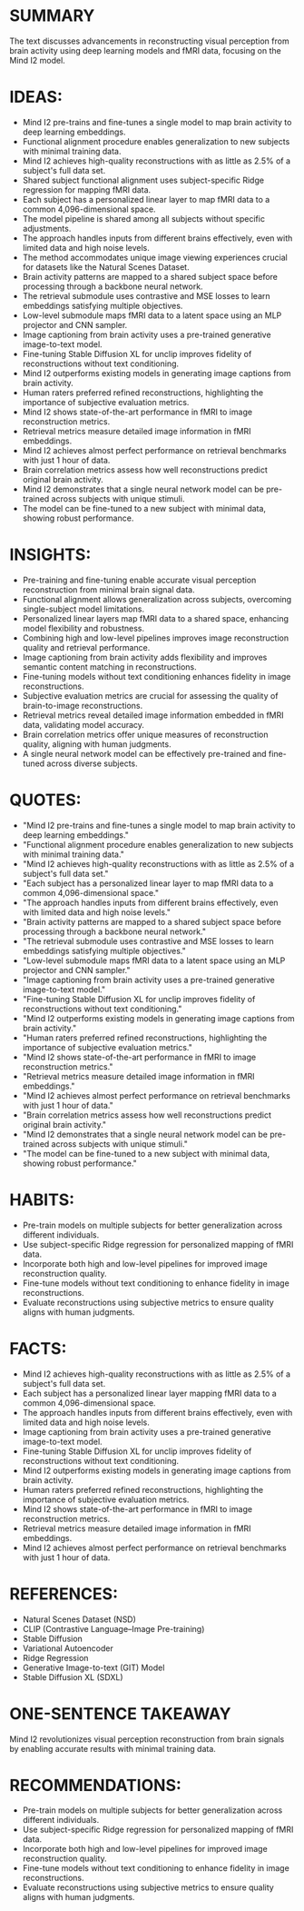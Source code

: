 # SUMMARY
The text discusses advancements in reconstructing visual perception from brain activity using deep learning models and fMRI data, focusing on the Mind I2 model.

# IDEAS:
- Mind I2 pre-trains and fine-tunes a single model to map brain activity to deep learning embeddings.
- Functional alignment procedure enables generalization to new subjects with minimal training data.
- Mind I2 achieves high-quality reconstructions with as little as 2.5% of a subject's full data set.
- Shared subject functional alignment uses subject-specific Ridge regression for mapping fMRI data.
- Each subject has a personalized linear layer to map fMRI data to a common 4,096-dimensional space.
- The model pipeline is shared among all subjects without specific adjustments.
- The approach handles inputs from different brains effectively, even with limited data and high noise levels.
- The method accommodates unique image viewing experiences crucial for datasets like the Natural Scenes Dataset.
- Brain activity patterns are mapped to a shared subject space before processing through a backbone neural network.
- The retrieval submodule uses contrastive and MSE losses to learn embeddings satisfying multiple objectives.
- Low-level submodule maps fMRI data to a latent space using an MLP projector and CNN sampler.
- Image captioning from brain activity uses a pre-trained generative image-to-text model.
- Fine-tuning Stable Diffusion XL for unclip improves fidelity of reconstructions without text conditioning.
- Mind I2 outperforms existing models in generating image captions from brain activity.
- Human raters preferred refined reconstructions, highlighting the importance of subjective evaluation metrics.
- Mind I2 shows state-of-the-art performance in fMRI to image reconstruction metrics.
- Retrieval metrics measure detailed image information in fMRI embeddings.
- Mind I2 achieves almost perfect performance on retrieval benchmarks with just 1 hour of data.
- Brain correlation metrics assess how well reconstructions predict original brain activity.
- Mind I2 demonstrates that a single neural network model can be pre-trained across subjects with unique stimuli.
- The model can be fine-tuned to a new subject with minimal data, showing robust performance.

# INSIGHTS:
- Pre-training and fine-tuning enable accurate visual perception reconstruction from minimal brain signal data.
- Functional alignment allows generalization across subjects, overcoming single-subject model limitations.
- Personalized linear layers map fMRI data to a shared space, enhancing model flexibility and robustness.
- Combining high and low-level pipelines improves image reconstruction quality and retrieval performance.
- Image captioning from brain activity adds flexibility and improves semantic content matching in reconstructions.
- Fine-tuning models without text conditioning enhances fidelity in image reconstructions.
- Subjective evaluation metrics are crucial for assessing the quality of brain-to-image reconstructions.
- Retrieval metrics reveal detailed image information embedded in fMRI data, validating model accuracy.
- Brain correlation metrics offer unique measures of reconstruction quality, aligning with human judgments.
- A single neural network model can be effectively pre-trained and fine-tuned across diverse subjects.

# QUOTES:
- "Mind I2 pre-trains and fine-tunes a single model to map brain activity to deep learning embeddings."
- "Functional alignment procedure enables generalization to new subjects with minimal training data."
- "Mind I2 achieves high-quality reconstructions with as little as 2.5% of a subject's full data set."
- "Each subject has a personalized linear layer to map fMRI data to a common 4,096-dimensional space."
- "The approach handles inputs from different brains effectively, even with limited data and high noise levels."
- "Brain activity patterns are mapped to a shared subject space before processing through a backbone neural network."
- "The retrieval submodule uses contrastive and MSE losses to learn embeddings satisfying multiple objectives."
- "Low-level submodule maps fMRI data to a latent space using an MLP projector and CNN sampler."
- "Image captioning from brain activity uses a pre-trained generative image-to-text model."
- "Fine-tuning Stable Diffusion XL for unclip improves fidelity of reconstructions without text conditioning."
- "Mind I2 outperforms existing models in generating image captions from brain activity."
- "Human raters preferred refined reconstructions, highlighting the importance of subjective evaluation metrics."
- "Mind I2 shows state-of-the-art performance in fMRI to image reconstruction metrics."
- "Retrieval metrics measure detailed image information in fMRI embeddings."
- "Mind I2 achieves almost perfect performance on retrieval benchmarks with just 1 hour of data."
- "Brain correlation metrics assess how well reconstructions predict original brain activity."
- "Mind I2 demonstrates that a single neural network model can be pre-trained across subjects with unique stimuli."
- "The model can be fine-tuned to a new subject with minimal data, showing robust performance."

# HABITS:
- Pre-train models on multiple subjects for better generalization across different individuals.
- Use subject-specific Ridge regression for personalized mapping of fMRI data.
- Incorporate both high and low-level pipelines for improved image reconstruction quality.
- Fine-tune models without text conditioning to enhance fidelity in image reconstructions.
- Evaluate reconstructions using subjective metrics to ensure quality aligns with human judgments.

# FACTS:
- Mind I2 achieves high-quality reconstructions with as little as 2.5% of a subject's full data set.
- Each subject has a personalized linear layer mapping fMRI data to a common 4,096-dimensional space.
- The approach handles inputs from different brains effectively, even with limited data and high noise levels.
- Image captioning from brain activity uses a pre-trained generative image-to-text model.
- Fine-tuning Stable Diffusion XL for unclip improves fidelity of reconstructions without text conditioning.
- Mind I2 outperforms existing models in generating image captions from brain activity.
- Human raters preferred refined reconstructions, highlighting the importance of subjective evaluation metrics.
- Mind I2 shows state-of-the-art performance in fMRI to image reconstruction metrics.
- Retrieval metrics measure detailed image information in fMRI embeddings.
- Mind I2 achieves almost perfect performance on retrieval benchmarks with just 1 hour of data.

# REFERENCES:
- Natural Scenes Dataset (NSD)
- CLIP (Contrastive Language–Image Pre-training)
- Stable Diffusion
- Variational Autoencoder
- Ridge Regression
- Generative Image-to-text (GIT) Model
- Stable Diffusion XL (SDXL)
  
# ONE-SENTENCE TAKEAWAY
Mind I2 revolutionizes visual perception reconstruction from brain signals by enabling accurate results with minimal training data.

# RECOMMENDATIONS:
- Pre-train models on multiple subjects for better generalization across different individuals.
- Use subject-specific Ridge regression for personalized mapping of fMRI data.
- Incorporate both high and low-level pipelines for improved image reconstruction quality.
- Fine-tune models without text conditioning to enhance fidelity in image reconstructions.
- Evaluate reconstructions using subjective metrics to ensure quality aligns with human judgments.